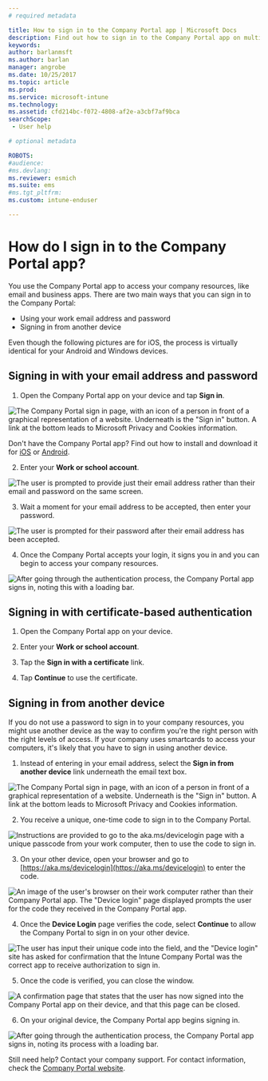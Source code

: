```yaml
---
# required metadata

title: How to sign in to the Company Portal app | Microsoft Docs
description: Find out how to sign in to the Company Portal app on multiple platforms.
keywords:
author: barlanmsft
ms.author: barlan
manager: angrobe
ms.date: 10/25/2017
ms.topic: article
ms.prod:
ms.service: microsoft-intune
ms.technology:
ms.assetid: cfd214bc-f072-4808-af2e-a3cbf7af9bca
searchScope:
 - User help

# optional metadata

ROBOTS:  
#audience:
#ms.devlang:
ms.reviewer: esmich
ms.suite: ems
#ms.tgt_pltfrm:
ms.custom: intune-enduser

---
```


# How do I sign in to the Company Portal app? <!--User Story 1132123-->

You use the Company Portal app to access your company resources, like email and business apps. There are two main ways that you can sign in to the Company Portal:

* Using your work email address and password
* Signing in from another device

Even though the following pictures are for iOS, the process is virtually identical for your Android and Windows devices.

## Signing in with your email address and password

1. Open the Company Portal app on your device and tap **Sign in**.

  ![The Company Portal sign in page, with an icon of a person in front of a graphical representation of a website. Underneath is the "Sign in" button. A link at the bottom leads to Microsoft Privacy and Cookies information.](/intune/media/cp_ios_aad_signin_after_1704_001.png)

  Don't have the Company Portal app? Find out how to install and download it for [iOS](install-and-sign-in-to-the-intune-company-portal-app-ios.md) or [Android](install-the-company-portal-app-android.md).

2. Enter your **Work or school account**.

  ![The user is prompted to provide just their email address rather than their email and password on the same screen.](/intune/media/cp_ios_aad_signin_after_1704_002.png)

3. Wait a moment for your email address to be accepted, then enter your password.

  ![The user is prompted for their password after their email address has been accepted.](/intune/media/cp_ios_aad_signin_after_1704_003.png)

4. Once the Company Portal accepts your login, it signs you in and you can begin to access your company resources.   

  ![After going through the authentication process, the Company Portal app signs in, noting this with a loading bar.](/intune/media/cp_ios_aad_signin_from_another_device_after_1704_007.png)

## Signing in with certificate-based authentication

1.	Open the Company Portal app on your device.

2.	Enter your **Work or school account**.

3.	Tap the **Sign in with a certificate** link.

4.	Tap **Continue** to use the certificate.

## Signing in from another device

If you do not use a password to sign in to your company resources, you might use another device as the way to confirm you're the right person with the right levels of access. If your company uses smartcards to access your computers, it's likely that you have to sign in using another device.

1. Instead of entering in your email address, select the **Sign in from another device** link underneath the email text box.

  ![The Company Portal sign in page, with an icon of a person in front of a graphical representation of a website. Underneath is the "Sign in" button. A link at the bottom leads to Microsoft Privacy and Cookies information.](/intune/media/cp_ios_aad_signin_from_another_device_after_1704_001.png)

2. You receive a unique, one-time code to sign in to the Company Portal.

  ![Instructions are provided to go to the aka.ms/devicelogin page with a unique passcode from your work computer, then to use the code to sign in.](/intune/media/cp_ios_aad_signin_from_another_device_after_1704_003.png)

3. On your other device, open your browser and go to [https://aka.ms/devicelogin](https://aka.ms/devicelogin) to enter the code.

  ![An image of the user's browser on their work computer rather than their Company Portal app. The "Device login" page displayed prompts the user for the code they received in the Company Portal app.](/intune/media/cp_ios_aad_signin_from_another_device_after_1704_004.png)

4. Once the **Device Login** page verifies the code, select __Continue__ to allow the Company Portal to sign in on your other device.

  ![The user has input their unique code into the field, and the "Device login" site has asked for confirmation that the Intune Company Portal was the correct app to receive authorization to sign in.](/intune/media/cp_ios_aad_signin_from_another_device_after_1704_005.png)

5. Once the code is verified, you can close the window.

  ![A confirmation page that states that the user has now signed into the Company Portal app on their device, and that this page can be closed.](/intune/media/cp_ios_aad_signin_from_another_device_after_1704_006.png)

6. On your original device, the Company Portal app begins signing in.

  ![After going through the authentication process, the Company Portal app signs in, noting its process with a loading bar.](/intune/media/cp_ios_aad_signin_from_another_device_after_1704_007.png)

Still need help? Contact your company support. For contact information, check the [Company Portal website](https://portal.manage.microsoft.com#HelpDeskDialog).
